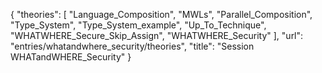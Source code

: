 {
    "theories": [
        "Language_Composition",
        "MWLs",
        "Parallel_Composition",
        "Type_System",
        "Type_System_example",
        "Up_To_Technique",
        "WHATWHERE_Secure_Skip_Assign",
        "WHATWHERE_Security"
    ],
    "url": "entries/whatandwhere_security/theories",
    "title": "Session WHATandWHERE_Security"
}